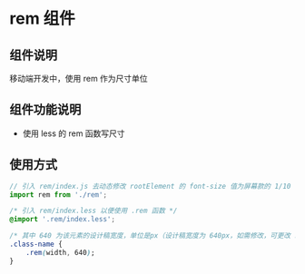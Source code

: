 # rem 组件

## 组件说明
移动端开发中，使用 rem 作为尺寸单位

## 组件功能说明
- 使用 less 的 rem 函数写尺寸

## 使用方式

```js
// 引入 rem/index.js 去动态修改 rootElement 的 font-size 值为屏幕款的 1/10
import rem from './rem';
```

```css
/* 引入 rem/index.less 以便使用 .rem 函数 */
@import '.rem/index.less';

/* 其中 640 为该元素的设计稿宽度，单位是px（设计稿宽度为 640px，如需修改，可更改 rem/index.less 文件） */
.class-name {
    .rem(width, 640);
}
```

